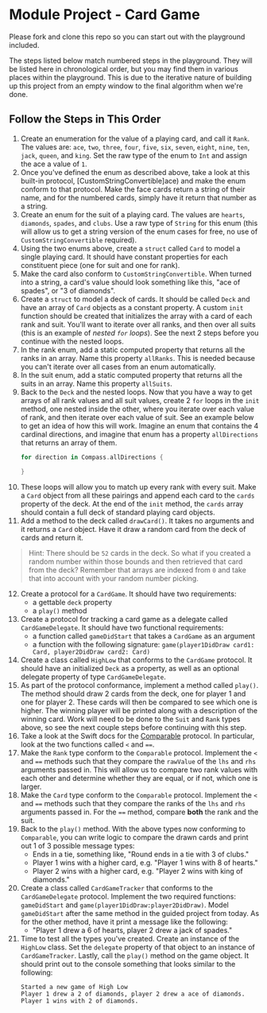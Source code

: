 # Module Project - Card Game

Please fork and clone this repo so you can start out with the playground included.

The steps listed below match numbered steps in the playground. They will be listed here in chronological order, but you may find them in various places within the playground. This is due to the iterative nature of building up this project from an empty window to the final algorithm when we're done.

## Follow the Steps in This Order

1. Create an enumeration for the value of a playing card, and call it `Rank`. The values are: `ace`, `two`, `three`, `four`, `five`, `six`, `seven`, `eight`, `nine`, `ten`, `jack`, `queen`, and `king`. Set the raw type of the enum to `Int` and assign the ace a value of `1`.
2. Once you've defined the enum as described above, take a look at this built-in protocol, [CustomStringConvertible]ace) and make the enum conform to that protocol. Make the face cards return a string of their name, and for the numbered cards, simply have it return that number as a string.
3. Create an enum for the suit of a playing card. The values are `hearts`, `diamonds`, `spades`, and `clubs`. Use a raw type of `String` for this enum (this will allow us to get a string version of the enum cases for free, no use of `CustomStringConvertible` required).
4. Using the two enums above, create a `struct` called `Card` to model a single playing card. It should have constant properties for each constituent piece (one for suit and one for rank).
5. Make the card also conform to `CustomStringConvertible`. When turned into a string, a card's value should look something like this, "ace of spades", or "3 of diamonds".
6. Create a `struct` to model a deck of cards. It should be called `Deck` and have an array of `Card` objects as a constant property. A custom `init` function should be created that initializes the array with a card of each rank and suit. You'll want to iterate over all ranks, and then over all suits (this is an example of _nested `for` loops_). See the next 2 steps before you continue with the nested loops.
7. In the rank enum, add a static computed property that returns all the ranks in an array. Name this property `allRanks`. This is needed because you can't iterate over all cases from an enum automatically.
8. In the suit enum, add a static computed property that returns all the suits in an array. Name this property `allSuits`.
9. Back to the `Deck` and the nested loops. Now that you have a way to get arrays of all rank values and all suit values, create 2 `for` loops in the `init` method, one nested inside the other, where you iterate over each value of rank, and then iterate over each value of suit. See an example below to get an idea of how this will work. Imagine an enum that contains the 4 cardinal directions, and imagine that enum has a property `allDirections` that returns an array of them.
    ```swift
    for direction in Compass.allDirections {

    }
    ```
10. These loops will allow you to match up every rank with every suit. Make a `Card` object from all these pairings and append each card to the `cards` property of the deck. At the end of the `init` method, the `cards` array should contain a full deck of standard playing card objects.
11. Add a method to the deck called `drawCard()`. It takes no arguments and it returns a `Card` object. Have it draw a random card from the deck of cards and return it.
>Hint: There should be `52` cards in the deck. So what if you created a random number within those bounds and then retrieved that card from the deck? Remember that arrays are indexed from `0` and take that into account with your random number picking.
12. Create a protocol for a `CardGame`. It should have two requirements:
    * a gettable `deck` property
    * a `play()` method
13. Create a protocol for tracking a card game as a delegate called `CardGameDelegate`. It should have two functional requirements:
    * a function called `gameDidStart` that takes a `CardGame` as an argument
    * a function with the following signature: `game(player1DidDraw card1: Card, player2DidDraw card2: Card)`
14. Create a class called `HighLow` that conforms to the `CardGame` protocol. It should have an initialized `Deck` as a property, as well as an optional delegate property of type `CardGameDelegate`.
15. As part of the protocol conformance, implement a method called `play()`. The method should draw 2 cards from the deck, one for player 1 and one for player 2. These cards will then be compared to see which one is higher. The winning player will be printed along with a description of the winning card. Work will need to be done to the `Suit` and `Rank` types above, so see the next couple steps before continuing with this step.
16. Take a look at the Swift docs for the [Comparable](https://developer.apple.com/documentation/swift/comparable) protocol. In particular, look at the two functions called `<` and `==`.
17. Make the `Rank` type conform to the `Comparable` protocol. Implement the `<` and `==` methods such that they compare the `rawValue` of the `lhs` and `rhs` arguments passed in. This will allow us to compare two rank values with each other and determine whether they are equal, or if not, which one is larger.
18. Make the `Card` type conform to the `Comparable` protocol. Implement the `<` and `==` methods such that they compare the ranks of the `lhs` and `rhs` arguments passed in. For the `==` method, compare **both** the rank and the suit.
19. Back to the `play()` method. With the above types now conforming to `Comparable`, you can write logic to compare the drawn cards and print out 1 of 3 possible message types:
    * Ends in a tie, something like, "Round ends in a tie with 3 of clubs."
    * Player 1 wins with a higher card, e.g. "Player 1 wins with 8 of hearts."
    * Player 2 wins with a higher card, e.g. "Player 2 wins with king of diamonds."
20. Create a class called `CardGameTracker` that conforms to the `CardGameDelegate` protocol. Implement the two required functions: `gameDidStart` and `game(player1DidDraw:player2DidDraw)`. Model `gameDidStart` after the same method in the guided project from today. As for the other method, have it print a message like the following:
    * "Player 1 drew a 6 of hearts, player 2 drew a jack of spades."
21. Time to test all the types you've created. Create an instance of the `HighLow` class. Set the `delegate` property of that object to an instance of `CardGameTracker`. Lastly, call the `play()` method on the game object. It should print out to the console something that looks similar to the following:
    ```
    Started a new game of High Low
    Player 1 drew a 2 of diamonds, player 2 drew a ace of diamonds.
    Player 1 wins with 2 of diamonds.
    ```
